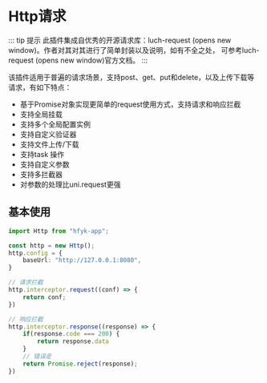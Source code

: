 # Http请求

::: tip 提示
此插件集成自优秀的开源请求库：luch-request (opens new window)。作者对其对其进行了简单封装以及说明，如有不全之处， 可参考luch-request (opens new window)官方文档。
:::

该插件适用于普遍的请求场景，支持post、get、put和delete，以及上传下载等请求，有如下特点：
- 基于Promise对象实现更简单的request使用方式，支持请求和响应拦截
- 支持全局挂载
- 支持多个全局配置实例
- 支持自定义验证器
- 支持文件上传/下载
- 支持task 操作
- 支持自定义参数
- 支持多拦截器
- 对参数的处理比uni.request更强

## 基本使用

```ts
import Http from "hfyk-app";

const http = new Http();
http.config = {
    baseUrl: "http://127.0.0.1:8080",
}

// 请求拦截
http.interceptor.request((conf) => {
    return conf;
})

// 响应拦截
http.interceptor.response((response) => {
    if(response.code === 200) {
        return response.data
    }
    // 错误走
    return Promise.reject(response);
})
```